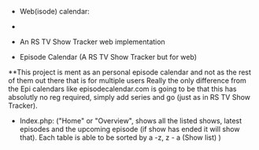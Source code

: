 * Web(isode) calendar:
-
 - An RS TV Show Tracker web implementation

 - Episode Calendar (A RS TV Show Tracker but for web)

**This project is ment as an personal episode calendar and not as the rest of them out there that is for multiple users Really the only difference from the Epi calendars like episodecalendar.com is going to be that this has absolutly no reg required, simply add series and go (just as in RS TV Show Tracker).
  
* Index.php:
("Home" or "Overview", shows all the listed shows, latest episodes and the upcoming episode (if show has ended it will show that). Each table is able to be sorted by a -z, z - a (Show list) )
